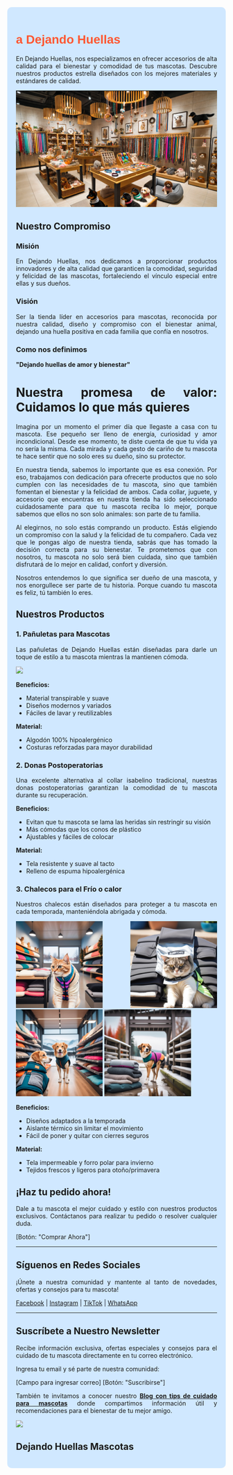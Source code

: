 <div style="text-align: justify; background-color: #d0e8ff; padding: 20px; border-radius: 10px;">

<h1 style="color: #FF5733; font-family: 'Poppins', sans-serif;">a Dejando Huellas</h1>

En Dejando Huellas, nos especializamos en ofrecer accesorios de alta calidad para el bienestar y comodidad de tus mascotas. Descubre nuestros productos estrella diseñados con los mejores materiales y estándares de calidad.




<img src="https://github.com/Marybella39/dejando-huellas-mascotas/blob/cbad9c86e70cdbee74d7b137be1a5d378a672e7b/Foto%20inicial%20de%20tienda.png"/>

## Nuestro Compromiso

### Misión
En Dejando Huellas, nos dedicamos a proporcionar productos innovadores y de alta calidad que garanticen la comodidad, seguridad y felicidad de las mascotas, fortaleciendo el vínculo especial entre ellas y sus dueños.

### Visión
Ser la tienda líder en accesorios para mascotas, reconocida por nuestra calidad, diseño y compromiso con el bienestar animal, dejando una huella positiva en cada familia que confía en nosotros.

### Como nos definimos

**"Dejando huellas de amor y bienestar"**

# Nuestra promesa de valor: Cuidamos lo que más quieres

Imagina por un momento el primer día que llegaste a casa con tu mascota. Ese pequeño ser lleno de energía, curiosidad y amor incondicional. Desde ese momento, te diste cuenta de que tu vida ya no sería la misma. Cada mirada y cada gesto de cariño de tu mascota te hace sentir que no solo eres su dueño, sino su protector.

En nuestra tienda, sabemos lo importante que es esa conexión. Por eso, trabajamos con dedicación para ofrecerte productos que no solo cumplen con las necesidades de tu mascota, sino que también fomentan el bienestar y la felicidad de ambos. Cada collar, juguete, y accesorio que encuentras en nuestra tienda ha sido seleccionado cuidadosamente para que tu mascota reciba lo mejor, porque sabemos que ellos no son solo animales: son parte de tu familia.

Al elegirnos, no solo estás comprando un producto. Estás eligiendo un compromiso con la salud y la felicidad de tu compañero. Cada vez que le pongas algo de nuestra tienda, sabrás que has tomado la decisión correcta para su bienestar. Te prometemos que con nosotros, tu mascota no solo será bien cuidada, sino que también disfrutará de lo mejor en calidad, confort y diversión.

Nosotros entendemos lo que significa ser dueño de una mascota, y nos enorgullece ser parte de tu historia. Porque cuando tu mascota es feliz, tú también lo eres.



## Nuestros Productos

### 1. Pañuletas para Mascotas

Las pañuletas de Dejando Huellas están diseñadas para darle un toque de estilo a tu mascota mientras la mantienen cómoda. 


<img src="https://github.com/Marybella39/dejando-huellas-mascotas/blob/8d8cf4764a5ddd00ad23a1071712d7bf92e2f6cb/Perropa%C3%B1oleta.jpg" />




**Beneficios:**
- Material transpirable y suave
- Diseños modernos y variados
- Fáciles de lavar y reutilizables

**Material:**
- Algodón 100% hipoalergénico
- Costuras reforzadas para mayor durabilidad

### 2. Donas Postoperatorias

Una excelente alternativa al collar isabelino tradicional, nuestras donas postoperatorias garantizan la comodidad de tu mascota durante su recuperación.

**Beneficios:**
- Evitan que tu mascota se lama las heridas sin restringir su visión
- Más cómodas que los conos de plástico
- Ajustables y fáciles de colocar

**Material:**
- Tela resistente y suave al tacto
- Relleno de espuma hipoalergénica

### 3. Chalecos para el Frío o calor

Nuestros chalecos están diseñados para proteger a tu mascota en cada temporada, manteniéndola abrigada y cómoda.


                    

<img src="https://github.com/Marybella39/dejando-huellas-mascotas/blob/2b9b7bc723b83b54deca21ed994d285883693833/Gato1.jpg " width="200" height="200"/>




<img src="https://github.com/Marybella39/dejando-huellas-mascotas/blob/44a9d4ee1a2eb7626563b9f5ad1d5b2264151f04/Gato%20calor1.jpg" width="200" height="200"/>



<img src="https://github.com/Marybella39/dejando-huellas-mascotas/blob/ecf04986ab5820828b2bca790d4e94d810a7fa9b/Perro%20chaleco%201.jpg" width="200" height="200"/>



<img src="https://github.com/Marybella39/dejando-huellas-mascotas/blob/93268a10b64bd6dd71ef8452b3f59d06f0bb18c6/perro%20chaleco%202.jpg" width="200" height="200"/>


**Beneficios:**
- Diseños adaptados a la temporada
- Aislante térmico sin limitar el movimiento
- Fácil de poner y quitar con cierres seguros

**Material:**
- Tela impermeable y forro polar para invierno
- Tejidos frescos y ligeros para otoño/primavera

## ¡Haz tu pedido ahora!

Dale a tu mascota el mejor cuidado y estilo con nuestros productos exclusivos. Contáctanos para realizar tu pedido o resolver cualquier duda. 

[Botón: "Comprar Ahora"]

---

## Síguenos en Redes Sociales

¡Únete a nuestra comunidad y mantente al tanto de novedades, ofertas y consejos para tu mascota!

[Facebook](#) | [Instagram](#) | [TikTok](#) | [WhatsApp](#)

---

## Suscríbete a Nuestro Newsletter

Recibe información exclusiva, ofertas especiales y consejos para el cuidado de tu mascota directamente en tu correo electrónico.

Ingresa tu email y sé parte de nuestra comunidad:

[Campo para ingresar correo] [Botón: "Suscribirse"]

También te invitamos a conocer nuestro **[Blog con tips de cuidado para mascotas](#)** donde compartimos información útil y recomendaciones para el bienestar de tu mejor amigo.


 
<img src="[https://github.com/Marybella39/dejando-huellas-mascotas/blob/1303b10d7cba56edb67c00ff98626dc944b63515/images.jfif](https://raw.githubusercontent.com/Marybella39/dejando-huellas-mascotas/refs/heads/main/Tienda.webp)" />

## Dejando Huellas Mascotas  



